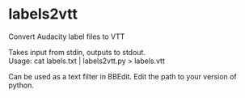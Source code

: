 # labels2vtt
Convert Audacity label files to VTT

Takes input from stdin, outputs to stdout.<BR>
Usage: cat labels.txt | labels2vtt.py > labels.vtt

Can be used as a text filter in BBEdit. Edit the path to your version of python.
